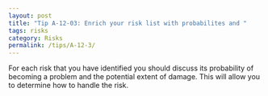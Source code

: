 ```yaml
---
layout: post
title: "Tip A-12-03: Enrich your risk list with probabilites and "
tags: risks
category: Risks
permalink: /tips/A-12-3/
---
```


For each risk that you have identified you should discuss its probability of becoming a problem and the potential extent of damage.
This will allow you to determine how to handle the risk.
